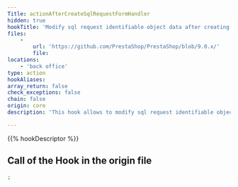 ```yaml
---
Title: actionAfterCreateSqlRequestFormHandler
hidden: true
hookTitle: 'Modify sql request identifiable object data after creating it'
files:
    -
        url: 'https://github.com/PrestaShop/PrestaShop/blob/9.0.x/'
        file: 
locations:
    - 'back office'
type: action
hookAliases: 
array_return: false
check_exceptions: false
chain: false
origin: core
description: 'This hook allows to modify sql request identifiable object forms data after it was created'

---
```


{{% hookDescriptor %}}

## Call of the Hook in the origin file

```php
;
```

